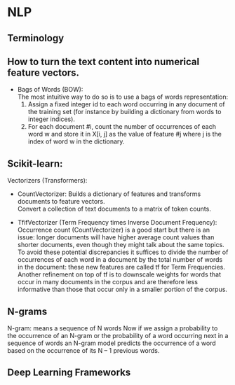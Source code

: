 # NLP

## Terminology

## How to turn the text content into numerical feature vectors.

- Bags of Words (BOW):     
  The most intuitive way to do so is to use a bags of words representation: 
  1) Assign a fixed integer id to each word occurring in any document of the training set (for instance by building a dictionary from words to integer indices).    
  2) For each document #i, count the number of occurrences of each word w and store it in X[i, j] as the value of feature #j where j is the index of word w in the dictionary.
    
## Scikit-learn:
Vectorizers (Transformers):

- CountVectorizer: 
Builds a dictionary of features and transforms documents to feature vectors.    
Convert a collection of text documents to a matrix of token counts.

- TfifVectorizer (Term Frequency times Inverse Document Frequency):
  Occurrence count (CountVectorizer) is a good start but there is an issue: longer documents will have higher average count values than shorter documents, even though they might talk about the same topics.   
  To avoid these potential discrepancies it suffices to divide the number of occurrences of each word in a document by the total number of words in the document: 
  these new features are called tf for Term Frequencies.        
  Another refinement on top of tf is to downscale weights for words that occur in many documents in the corpus and are therefore less informative than those that occur only in a smaller portion of the corpus.  

## N-grams
N-gram: means a sequence of N words
Now if we assign a probability to the occurrence of an N-gram or the probability of a word occurring next in a sequence of words
an N-gram model predicts the occurrence of a word based on the occurrence of its N – 1 previous words. 


## Deep Learning Frameworks
